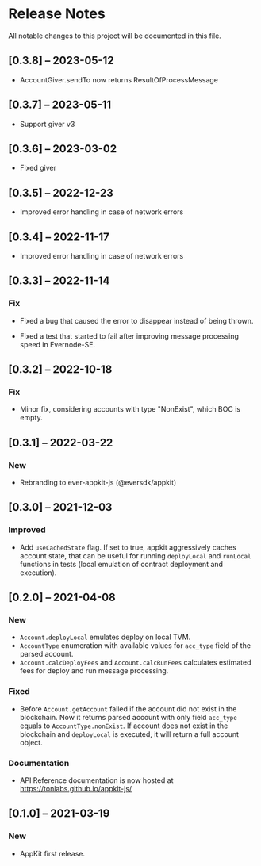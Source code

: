 # Release Notes

All notable changes to this project will be documented in this file.


## [0.3.8] – 2023-05-12

- AccountGiver.sendTo now returns ResultOfProcessMessage

## [0.3.7] – 2023-05-11

- Support giver v3

## [0.3.6] – 2023-03-02

- Fixed giver

## [0.3.5] – 2022-12-23

- Improved error handling in case of network errors

## [0.3.4] – 2022-11-17

- Improved error handling in case of network errors

## [0.3.3] – 2022-11-14

### Fix

-   Fixed a bug that caused the error to disappear instead of being thrown.

-   Fixed a test that started to fail after improving message processing speed in Evernode-SE.


## [0.3.2] – 2022-10-18
### Fix
- Minor fix, considering accounts with type "NonExist", which BOC is empty. 

## [0.3.1] – 2022-03-22

### New
- Rebranding to ever-appkit-js (@eversdk/appkit)

## [0.3.0] – 2021-12-03

### Improved
- Add `useCachedState` flag. If set to true, appkit aggressively caches account state, that can be useful for running `deployLocal` and `runLocal` functions in tests (local emulation of contract deployment and execution).

## [0.2.0] – 2021-04-08

### New
- `Account.deployLocal` emulates deploy on local TVM.
- `AccountType` enumeration with available values for `acc_type` field of the parsed account.
- `Account.calcDeployFees` and `Account.calcRunFees` calculates estimated fees for deploy and run message processing.

### Fixed
- Before `Account.getAccount` failed if the account did not exist in the blockchain. Now it returns parsed account with only field `acc_type` equals to `AccountType.nonExist`. If account does not exist in the blockchain and `deployLocal` is executed,  it will return a full account object. 

### Documentation
- API Reference documentation is now hosted at https://tonlabs.github.io/appkit-js/ 

## [0.1.0] – 2021-03-19

### New
- AppKit first release.
